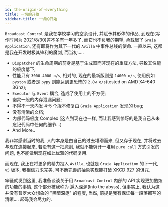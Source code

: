 ```yaml
---
id: the-origin-of-everything
title: 一切的开始
sidebar-title: 一切的开始
---
```


`Broadcast Control` 是我在学校学习的空余设计, 并赋予其形体的作品, 到现在(写作时间为 2021/8/30)差不多有一年多了,
而它也不负我的期望, 承载起了 `Graia Application`, 还有即将作为其下一代的 `Avilla` 中事件总线的使命.
一直以来, 这都是我在开发时极其锋利的魔剑, 而当初.....

 - `Dispatcher` 的生命周期的前身是基于生成器而非现在的重载方法, 导致其性能的极度低下;
 - 性能只有 `3000-4000 o/s`, 相对的, 现在的最新版则是 `14000 o/s`, 使用例如 `pyston` 或者是 `pypy` 则能达到更恐怖的 `2.8w o/s`(tested on AMD X4-640 3Ghz);
 - `Executor` 与 `Event` 耦合, 造成了使用上的不方便;
 - 幽灵一般的内存泄漏问题;
 - 不得不一天内发 4-5 个版本修复由 `Graia Application` 发现的 bug;
 - 没有清晰的文档;
 - 内部代码极度 Complex (这点到现在也一样, 而让我感到惊讶的是我自己从未忘记代码中任何的细节...)
 - And More..


我非常感谢当时的我, 人的本身是由自己的过去堆砌而来, 但又存于现在, 并将过去与现在连接起来,
若没有这一把魔剑, 我就不能劈开一堆用 `pure call` 方式引发的问题, 也不能做到现在如此优雅的代码复用.

而现在, 我正在将更多的精力投入 `Avilla`, 也就是 `Graia Application` 的下一代, `v5` 版本,
我相信力求完美, 可不断完善的抽象实现能打破 [XKCD 927](https://xkcd.tw/927) 的诅咒.

牢骚就发到这里, 我准备谈谈关于用 `Broadcast Control` 内部的 API 实现更加酷炫的功能的事情, 这个部分被我称为 遁入深渊(Into the abyss),
但事实上, 我认为这并没有普罗大众想象的 "黑暗深邃" 的程度, 当然, 前提是我有保证每一段落都写的清晰....
起码我会尽力的.